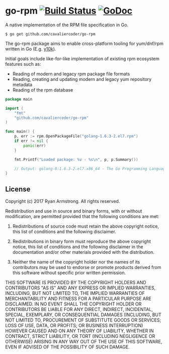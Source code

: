 # go-rpm [![Build Status](https://travis-ci.org/cavaliercoder/go-rpm.svg?branch=master)](https://travis-ci.org/cavaliercoder/go-rpm) [![GoDoc](https://godoc.org/github.com/cavaliercoder/go-rpm?status.svg)](https://godoc.org/github.com/cavaliercoder/go-rpm)

A native implementation of the RPM file specification in Go.

	$ go get github.com/cavaliercoder/go-rpm


The go-rpm package aims to enable cross-platform tooling for yum/dnf/rpm
written in Go (E.g. [y10k](https://github.com/cavaliercoder/y10k)).

Initial goals include like-for-like implementation of existing rpm ecosystem
features such as:

* Reading of modern and legacy rpm package file formats
* Reading, creating and updating modern and legacy yum repository metadata
* Reading of the rpm database

```go
package main

import (
	"fmt"
	"github.com/cavaliercoder/go-rpm"
)

func main() {
	p, err := rpm.OpenPackageFile("golang-1.6.3-2.el7.rpm")
	if err != nil {
		panic(err)
	}

	fmt.Printf("Loaded package: %v - %s\n", p, p.Summary())

	// Output: golang-0:1.6.3-2.el7.x86_64 - The Go Programming Language
}
```


## License
Copyright (c) 2017 Ryan Armstrong. All rights reserved.

Redistribution and use in source and binary forms, with or without modification,
are permitted provided that the following conditions are met:

1. Redistributions of source code must retain the above copyright notice, this
   list of conditions and the following disclaimer.

2. Redistributions in binary form must reproduce the above copyright notice,
   this list of conditions and the following disclaimer in the documentation
   and/or other materials provided with the distribution.

3. Neither the name of the copyright holder nor the names of its contributors
   may be used to endorse or promote products derived from this software without
   specific prior written permission.

THIS SOFTWARE IS PROVIDED BY THE COPYRIGHT HOLDERS AND CONTRIBUTORS "AS IS" AND
ANY EXPRESS OR IMPLIED WARRANTIES, INCLUDING, BUT NOT LIMITED TO, THE IMPLIED
WARRANTIES OF MERCHANTABILITY AND FITNESS FOR A PARTICULAR PURPOSE ARE
DISCLAIMED. IN NO EVENT SHALL THE COPYRIGHT HOLDER OR CONTRIBUTORS BE LIABLE FOR
ANY DIRECT, INDIRECT, INCIDENTAL, SPECIAL, EXEMPLARY, OR CONSEQUENTIAL DAMAGES
(INCLUDING, BUT NOT LIMITED TO, PROCUREMENT OF SUBSTITUTE GOODS OR SERVICES;
LOSS OF USE, DATA, OR PROFITS; OR BUSINESS INTERRUPTION) HOWEVER CAUSED AND ON
ANY THEORY OF LIABILITY, WHETHER IN CONTRACT, STRICT LIABILITY, OR TORT
(INCLUDING NEGLIGENCE OR OTHERWISE) ARISING IN ANY WAY OUT OF THE USE OF THIS
SOFTWARE, EVEN IF ADVISED OF THE POSSIBILITY OF SUCH DAMAGE.
